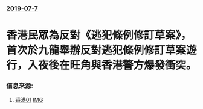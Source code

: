 ### [2019-07-7](/news/2019/07/7/index.md)

##### 
# 香港民眾為反對《逃犯條例修訂草案》，首次於九龍舉辦反對逃犯條例修訂草案遊行，入夜後在旺角與香港警方爆發衝突。 




### 信息来源:

1. [香港01](https://www.hk01.com/%E7%A4%BE%E6%9C%83%E6%96%B0%E8%81%9E/349052/%E4%B9%9D%E9%BE%8D%E5%8D%80%E5%A4%A7%E9%81%8A%E8%A1%8C-%E6%8C%81%E7%BA%8C%E6%9B%B4%E6%96%B0-%E5%BD%8C%E6%95%A6%E9%81%93%E8%AD%A6%E6%A3%8D%E9%A9%85%E7%A4%BA%E5%A8%81%E8%80%85-%E4%BA%94%E4%BA%BA%E8%A2%AB%E6%8D%95) [IMG](https://cdn.hk01.com/di/media/images/3003563/org/3f4bc05a06db532dc2a241b7aacca79e.jpg/NdJyf9On8YuVAAb2In0swSSeVv8fF_2CBpWlNwaVpTc?v=w1280r16_9)
